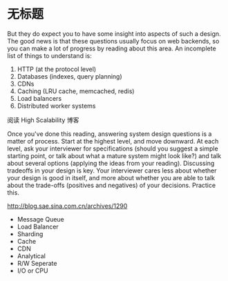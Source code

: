 # 无标题

<!--
ID: e4bf9d25-ebec-4c60-b799-a48bb69f9d54
Status: draft
Date: 2020-03-21T00:00:00
Modified: 2020-07-29T23:37:30
wp_id: 1674
-->

But they do expect you to have some insight into aspects of such a design. The good news is that these questions usually focus on web backends, so you can make a lot of progress by reading about this area. An incomplete list of things to understand is:

1. HTTP (at the protocol level)
2. Databases (indexes, query planning)
3. CDNs
4. Caching (LRU cache, memcached, redis)
5. Load balancers
6. Distributed worker systems

阅读 High Scalability 博客

Once you've done this reading, answering system design questions is a matter of process. Start at the highest level, and move downward. At each level, ask your interviewer for specifications (should you suggest a simple starting point, or talk about what a mature system might look like?) and talk about several options (applying the ideas from your reading). Discussing tradeoffs in your design is key. Your interviewer cares less about whether your design is good in itself, and more about whether you are able to talk about the trade-offs (positives and negatives) of your decisions. Practice this.

http://blog.sae.sina.com.cn/archives/1290

- Message Queue
- Load Balancer
- Sharding
- Cache
- CDN
- Analytical
- R/W Seperate
- I/O or CPU